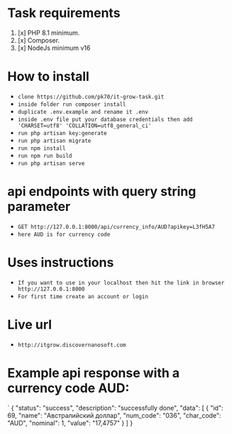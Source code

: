 # Task requirements
1. [x] PHP 8.1 minimum.
2. [x] Composer.
3. [x] NodeJs minimum v16

# How to install
- `clone https://github.com/pk70/it-grow-task.git`
- `inside folder run composer install`
- `duplicate .env.example and rename it .env`
- `inside .env file put your database credentials then add 'CHARSET=utf8' 'COLLATION=utf8_general_ci'`
- `run php artisan key:generate`
- `run php artisan migrate`
- `run npm install`
- `run npm run build`
- `run php artisan serve`

# api endpoints with query string parameter
- `GET http://127.0.0.1:8000/api/currency_info/AUD?apikey=L3fH5A7`
- `here AUD is for currency code`

# Uses instructions
- `If you want to use in your localhost then hit the link in browser http://127.0.0.1:8000`
- `For first time create an account or login`

# Live url
- `http://itgrow.discovernanosoft.com`

# Example api response with a currency code AUD:  
`    {
  "status": "success",
  "description": "successfully done",
  "data": [
    {
      "id": 69,
      "name": "Австралийский доллар",
      "num_code": "036",
      "char_code": "AUD",
      "nominal": 1,
      "value": "17,4757"
    }
  ]
}
  
 